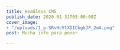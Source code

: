 ```yaml
---
title: Headless CMS
publish_date: 2020-01-31T05:00:00Z
cover_image:
- "/uploads/1_p-SRvHcVtXDICbgkJP_2mA.png"
post: Mucha info para poner

---
```

